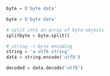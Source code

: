 ```python
byte = b'byte data'
```

```python
byte = b'byte data'

# split into an array of byte objects
splitbyte = byte.split()
```

```python
# string -> byte encoding
string = 'a utf8 string'
data = string.encode('utf8')

decoded = data.decode('utf8')
```
